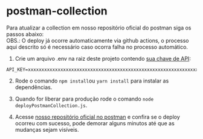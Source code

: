 # postman-collection
Para atualizar a collection em nosso repositório oficial do postman siga os passos abaixo:<br>
OBS.: O deploy já ocorre automaticamente via github actions, o processo aqui descrito só é necessário caso ocorra falha no processo automático.

1. Crie um arquivo .env na raiz deste projeto contendo [sua chave de API](https://postman.co/settings/me/api-keys):
```
API_KEY=xxxxxxxxxxxxxxxxxxxxxxxxxxxxxxxxxxxxxxxxxxxxxxxxxxxxxxxxxxxxxxxx

```

2. Rode o comando `npm install`ou `yarn install` para instalar as dependências.

3. Quando for liberar para produção rode o comando `node deployPostmanCollection.js`.

4. Acesse [nosso repositório oficial no postman](https://www.postman.com/asaasdev/workspace/asaas/collection/18837025-34183c23-2b1e-4cf1-a3c5-db62dae4dd69) e confira se o deploy ocorreu com sucesso, pode demorar alguns minutos até que as mudanças sejam visíveis.
